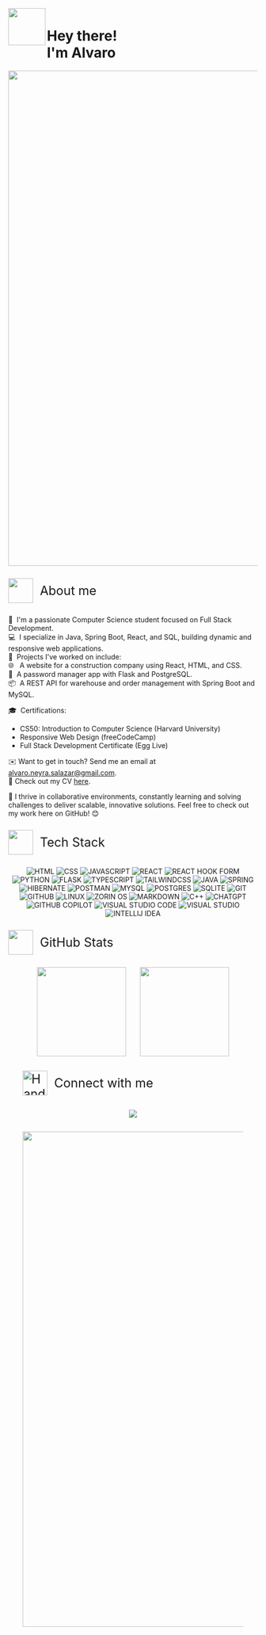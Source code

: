 <img src="https://github.com/Anmol-Baranwal/Cool-GIFs-For-GitHub/assets/74038190/76036311-c8ea-4247-8bf8-a7077623036c" width="75" align="left">
<h1>
    Hey there!
    <br>
    I'm Alvaro
</h1>

<div align="center">
    <img src="https://user-images.githubusercontent.com/74038190/225813708-98b745f2-7d22-48cf-9150-083f1b00d6c9.gif" width="1000"/>
</div>


<p style="display: flex; justify-context: flex-start;align-items: center;  font-size: 25px;">
<img src="https://github.com/Anmol-Baranwal/Cool-GIFs-For-GitHub/assets/74038190/7bb1e704-6026-48f9-8435-2f4d40101348" width="50">&nbsp;
    About me
</p>

👋&nbsp; I'm a passionate Computer Science student focused on Full Stack Development.\
💻&nbsp; I specialize in Java, Spring Boot, React, and SQL, building dynamic and responsive web applications.\
🚀&nbsp; Projects I've worked on include:\
🌐 &nbsp; A website for a construction company using React, HTML, and CSS.\
🔐&nbsp; A password manager app with Flask and PostgreSQL.\
📦&nbsp; A REST API for warehouse and order management with Spring Boot and MySQL.

🎓&nbsp; Certifications:
- CS50: Introduction to Computer Science (Harvard University)
- Responsive Web Design (freeCodeCamp)
- Full Stack Development Certificate (Egg Live)

✉️&nbsp;Want to get in touch? Send me an email at alvaro.neyra.salazar@gmail.com.\
📄&nbsp;Check out my CV <a target="_blank" href="https://docs.google.com/document/d/1HxxPHkJuxMeZ8lV6PJ4MDM3vqWy_bIzq/edit?usp=sharing&ouid=114615815363335629229&rtpof=true&sd=true">here</a>.

🌟&nbsp;I thrive in collaborative environments, constantly learning and solving challenges to deliver scalable, innovative solutions.
Feel free to check out my work here on GitHub! 😊

<p style="display: flex; justify-context: flex-start;align-items: center;  font-size: 25px;">
<img src="https://cultofthepartyparrot.com/parrots/hd/60fpsparrot.gif" width="50" height="50"/>&nbsp;
    Tech Stack
</p>

<div align="center">
<img src="https://img.shields.io/badge/html5-%23E34F26.svg?style=for-the-badge&logo=html5&logoColor=white" title="HTML">
<img src="https://img.shields.io/badge/css3-%231572B6.svg?style=for-the-badge&logo=css3&logoColor=white" title="CSS">
<img src="https://img.shields.io/badge/javascript-%23323330.svg?style=for-the-badge&logo=javascript&logoColor=%23F7DF1E" title="JAVASCRIPT">
<img src="https://img.shields.io/badge/react-%2320232a.svg?style=for-the-badge&logo=react&logoColor=%2361DAFB" title="REACT">
<img src="https://img.shields.io/badge/React%20Hook%20Form-%23EC5990.svg?style=for-the-badge&logo=reacthookform&logoColor=white" title="REACT HOOK FORM">
<img src="https://img.shields.io/badge/python-3670A0?style=for-the-badge&logo=python&logoColor=ffdd54" title="PYTHON">
<img src="https://img.shields.io/badge/flask-%23000.svg?style=for-the-badge&logo=flask&logoColor=white" title="FLASK">
<img src="https://img.shields.io/badge/typescript-%23007ACC.svg?style=for-the-badge&logo=typescript&logoColor=white" title="TYPESCRIPT">
<img src="https://img.shields.io/badge/tailwindcss-%2338B2AC.svg?style=for-the-badge&logo=tailwind-css&logoColor=white" title="TAILWINDCSS">
<img src="https://img.shields.io/badge/java-%23ED8B00.svg?style=for-the-badge&logo=openjdk&logoColor=white" title="JAVA">
<img src="https://img.shields.io/badge/spring-%236DB33F.svg?style=for-the-badge&logo=spring&logoColor=white" title="SPRING">
<img src="https://img.shields.io/badge/Hibernate-59666C?style=for-the-badge&logo=Hibernate&logoColor=white" title="HIBERNATE">
<img src="https://img.shields.io/badge/Postman-FF6C37?style=for-the-badge&logo=postman&logoColor=white" title="POSTMAN">
<img src="https://img.shields.io/badge/mysql-4479A1.svg?style=for-the-badge&logo=mysql&logoColor=white" title="MYSQL">
<img src="https://img.shields.io/badge/postgres-%23316192.svg?style=for-the-badge&logo=postgresql&logoColor=white" title="POSTGRES">
<img src="https://img.shields.io/badge/sqlite-%2307405e.svg?style=for-the-badge&logo=sqlite&logoColor=white" title="SQLITE">
<img src="https://img.shields.io/badge/git-%23F05033.svg?style=for-the-badge&logo=git&logoColor=white" title="GIT">
<img src="https://img.shields.io/badge/github-%23121011.svg?style=for-the-badge&logo=github&logoColor=white" title="GITHUB">
<img src="https://img.shields.io/badge/Linux-FCC624?style=for-the-badge&logo=linux&logoColor=black" title="LINUX">
<img src="https://img.shields.io/badge/-Zorin%20OS-%2310AAEB?style=for-the-badge&logo=zorin&logoColor=white" title="ZORIN OS">
<img src="https://img.shields.io/badge/markdown-%23000000.svg?style=for-the-badge&logo=markdown&logoColor=white" title="MARKDOWN">
<img src="https://img.shields.io/badge/c++-%2300599C.svg?style=for-the-badge&logo=c%2B%2B&logoColor=white" title="C++">
<img src="https://img.shields.io/badge/chatGPT-74aa9c?style=for-the-badge&logo=openai&logoColor=white" title="CHATGPT">
<img src="https://img.shields.io/badge/github_copilot-8957E5?style=for-the-badge&logo=github-copilot&logoColor=white" title="GITHUB COPILOT">
<img src="https://img.shields.io/badge/Visual%20Studio%20Code-0078d7.svg?style=for-the-badge&logo=visual-studio-code&logoColor=white" title="VISUAL STUDIO CODE">
<img src="https://img.shields.io/badge/Visual%20Studio-5C2D91.svg?style=for-the-badge&logo=visual-studio&logoColor=white" title="VISUAL STUDIO">
<img src="https://img.shields.io/badge/IntelliJIDEA-000000.svg?style=for-the-badge&logo=intellij-idea&logoColor=white" title="INTELLIJ IDEA">
</div>

<p style="display: flex; justify-context: flex-start;align-items: center;  font-size: 25px;">
<img src="https://github.com/Anmol-Baranwal/Cool-GIFs-For-GitHub/assets/74038190/42077049-1939-493e-9a19-47ca5db36643" width="50">&nbsp;
    GitHub Stats
</p>

<a href="https://github.com/Alvaro-Neyra" style="display: flex; justify-content: center; flex-wrap: wrap; align-items: center; gap: 3vw;">
  <img height="180em" src="https://github-readme-stats.vercel.app/api?username=Alvaro-Neyra&theme=jolly&show_icons=true"/>
  <img height="180em" src="https://github-readme-stats.vercel.app/api/top-langs/?username=Alvaro-Neyra&layout=compact&theme=jolly"/>
</a>

<p style="display: flex; justify-context: flex-start;align-items: center;  font-size: 25px; margin: 3vw;">
<img src="https://user-images.githubusercontent.com/74038190/216120981-b9507c36-0e04-4469-8e27-c99271b45ba5.png" alt="Handshake" width="50" />&nbsp;
    Connect with me
</p>

<div align="center">
<a href="https://www.linkedin.com/in/alvaro-neyra/" target="_blank">
<img src="https://img.shields.io/badge/linkedin-%230077B5.svg?style=for-the-badge&logo=linkedin&logoColor=white">
</a>
</div>

<div align="center" style="margin: 3vw">
    <img src="https://github.com/Anmol-Baranwal/Cool-GIFs-For-GitHub/assets/74038190/87360948-7b92-4852-91f7-ff62ddb8fcd4" width="1000">
</div>

<!--
**AlvaroAndLukeTheCoder/AlvaroAndLukeTheCoder** is a ✨ _special_ ✨ repository because its `README.md` (this file) appears on your GitHub profile.

Here are some ideas to get you started:

- 🔭 I’m currently working on ...
- 🌱 I’m currently learning ...
- 👯 I’m looking to collaborate on ...
- 🤔 I’m looking for help with ...
- 💬 Ask me about ...
- 📫 How to reach me: ...
- 😄 Pronouns: ...
- ⚡ Fun fact: ...
-->
